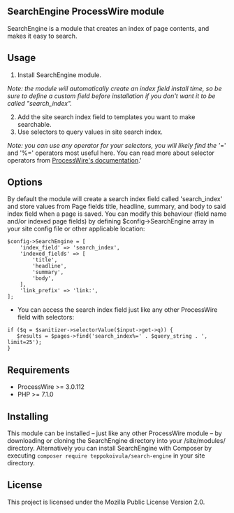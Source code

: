 SearchEngine ProcessWire module
-------------------------------

SearchEngine is a module that creates an index of page contents, and makes it easy to search.

## Usage

1) Install SearchEngine module.

*Note: the module will automatically create an index field install time, so be sure to define a custom field before installation if you don't want it to be called "search_index".*

2) Add the site search index field to templates you want to make searchable.
3) Use selectors to query values in site search index.

*Note: you can use any operator for your selectors, you will likely find the '*=' and '%=' operators most useful here. You can read more about selector operators from [ProcessWire's documentation](https://processwire.com/docs/selectors/).'

## Options

By default the module will create a search index field called 'search_index' and store values from Page fields title, headline, summary, and body to said index field when a page is saved. You can modify this behaviour (field name and/or indexed page fields) by defining $config->SearchEngine array in your site config file or other applicable location:

```
$config->SearchEngine = [
    'index_field' => 'search_index',
    'indexed_fields' => [
        'title',
        'headline',
        'summary',
        'body',
    ],
    'link_prefix' => 'link:',
];
```

- You can access the search index field just like any other ProcessWire field with selectors:

```
if ($q = $sanitizer->selectorValue($input->get->q)) {
   $results = $pages->find('search_index%=' . $query_string . ', limit=25');
}
```

## Requirements

- ProcessWire >= 3.0.112
- PHP >= 7.1.0

## Installing

This module can be installed – just like any other ProcessWire module – by downloading or cloning the SearchEngine directory into your /site/modules/ directory. Alternatively you can install SearchEngine with Composer by executing `composer require teppokoivula/search-engine` in your site directory.

## License

This project is licensed under the Mozilla Public License Version 2.0.